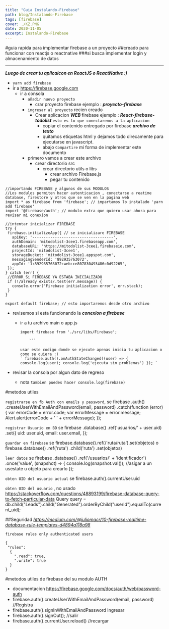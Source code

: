```yaml
---
title: "Guia Instalando-Firebase"
path: blog/Instalando-Firebase
tags: [firebase]
cover: ./KZ.PNG
date: 2020-11-05
excerpt: Instalando-Firebase
---
```


#guia rapida para implementar firebase a un proyecto
##creado para funcionar con reactjs o reactnative
###si busca implementar login y almacenamiento de datos

---

**_Luego de crear tu aplicaicon en ReactJS o ReactNative :)_**

- `yarn add firebase`
- ir a https://firebase.google.com
  - ir a consola
    - `añadir nuevo proyecto`
      - crar proyecto firebase ejemplo : **_proyecto-firebase_**
    - `ingresar al proyecto` recien creado
      - Crear aplicacion **_WEB_** firebase ejemplo : **_React-firebase-todolist_** `esto es lo que conectaremos a la aplicacion`
        - copiar el contenido entregado por firebase **_archivo de texto_**
        - quitamos etiquetas html y dejamos todo direcamente para ejecutarse en javascript.
        - abajo `Compartire` mi forma de implementar este documento
    - primero vamos a crear este archivo
      - crear directorio src
        - crear directorio utils o libs
          - crear archivo Firebase.js
          - pegar tu contenido

```
//importando FIREBASE y algunos de sus MODULOS
//Los modulos permiten hacer autenticacion , conectarse a reatime database, firestore y otros que se ven en la pagina web
import * as firebase from 'firebase'; // impartamos lo instalado 'yarn add firebase'
import '@firebase/auth'; // modulo extra que quiero usar ahora para revisar mi conexion

//intentar inicializar FIREBASE
try {
 firebase.initializeApp({ // se inicializare FIREBASE
   apiKey: '------------------------------------',
   authDomain: 'mitodolist-3cee1.firebaseapp.com',
   databaseURL: 'https://mitodolist-3cee1.firebaseio.com',
   projectId: 'mitodolist-3cee1',
   storageBucket: 'mitodolist-3cee1.appspot.com',
   messagingSenderId: '892935763072',
   appId: '1:892935763072:web:ce807830493486c0d92265',
 });
} catch (err) {
 //ERROR Si FIREBASE YA ESTABA INICIALIZADO
 if (!/already exists/.test(err.message)) {
   console.error('Firebase initialization error', err.stack);
 }
}

export default firebase; // esto importaremos desde otro archivo
```

- revisemos si esta funcionando la **_conexion a firebase_**

  - ir a tu archivo main o app.js

    ````
    import firebase from './src/libs/Firebase';

        ```

    usar este codigo donde se ejecute apenas inicia tu aplicacion o como se quiera :)
    ` firebase.auth().onAuthStateChanged((user) => { console.log(user); console.log('ejecuta sin problemas') }); `
    ````

- revisar la consola por algun dato de regreso
  - nota `tambien puedes hacer console.log(firebase)`

#metodos utiles

`registrarse en fb Auth con emails y password`, se
firebase
.auth()
.createUserWithEmailAndPassword(email, password)
.catch(function (error) {
var errorCode = error.code;
var errorMessage = error.message;
Alert.alert(errorCode + ' ' + errorMessage);
});

`registrar Usuario en BD` se
firebase
.database()
.ref('usuarios/' + user.uid)
.set({
uid: user.uid,
email: user.email,
});

`guardar en firebase` se
firebase.database().ref(/'ruta/ruta').set(objetos)
o
firebase.database()
.ref('ruta')
.child('ruta')
.set(objetos)

`leer datos` se
firebase
.database()
.ref('/usuarios/' + 'identificador')
.once('value', (snapshot) => {
console.log(snapshot.val());
//asigar a un usestate u objeto para crearlo
});

`obten UID del usuario actual` se
firebase.auth().currentUser.uid

`obten UID del usuario` , no usado
https://stackoverflow.com/questions/48893199/firebase-database-query-to-fetch-particular-data
Query query = db.child("Leads").child("Generated").orderByChild("userid").equalTo(current_uid);

##Seguridad
*https://medium.com/@juliomacr/10-firebase-realtime-database-rule-templates-d4894a118a98*

`firebase rules only authenticated users`

```
{
 "rules":
  {
    ".read": true,
    ".write": true
  }
}
```

#metodos utiles de firebase del su modulo AUTH

- documentacion https://firebase.google.com/docs/auth/web/password-auth
- firebase.auth().createUserWithEmailAndPassword(email, password) //Registra
- firebase.auth().signInWithEmailAndPassword  Ingresar
- firebase.auth().signOut();      //salir
- firebase.auth().currentUser.reload()     //recargar
